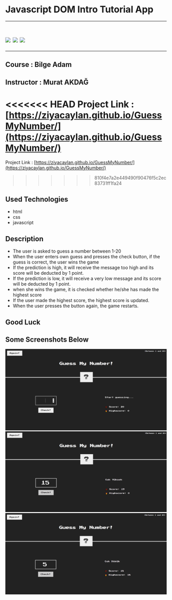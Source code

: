 # Javascript DOM Intro Tutorial App

---

# <img src="https://img.shields.io/badge/HTML5-E34F26?style=for-the-badge&logo=html5&logoColor=white"/> <img src="https://img.shields.io/badge/CSS3-1572B6?style=for-the-badge&logo=css3&logoColor=white"/> <img src="https://img.shields.io/badge/JavaScript-323330?style=for-the-badge&logo=javascript&logoColor=F7DF1E"/>

---

## Course : Bilge Adam

## Instructor : Murat AKDAĞ

<<<<<<< HEAD
Project Link : [https://ziyacaylan.github.io/GuessMyNumber/](https://ziyacaylan.github.io/GuessMyNumber/)
=======
Project Link :  [https://ziyacaylan.github.io/GuessMyNumber/](https://ziyacaylan.github.io/GuessMyNumber/)
>>>>>>> 810f4e7a2e449490f90476f5c2ec83731ff1fa24

## Used Technologies

- html
- css
- javascript

## Description

- The user is asked to guess a number between 1-20
- When the user enters own guess and presses the check button, if the guess is correct, the user wins the game
- If the prediction is high, it will receive the message too high and its score will be deducted by 1 point.
- If the prediction is low, it will receive a very low message and its score will be deducted by 1 point.
- when she wins the game, it is checked whether he/she has made the highest score
- If the user made the highest score, the highest score is updated.
- When the user presses the button again, the game restarts.

## Good Luck

## Some Screenshots Below

![image-1](./assets/image_1.jpg)  
![image-2](./assets/image_2.jpg)  
![image-3](./assets/image_3.jpg)
